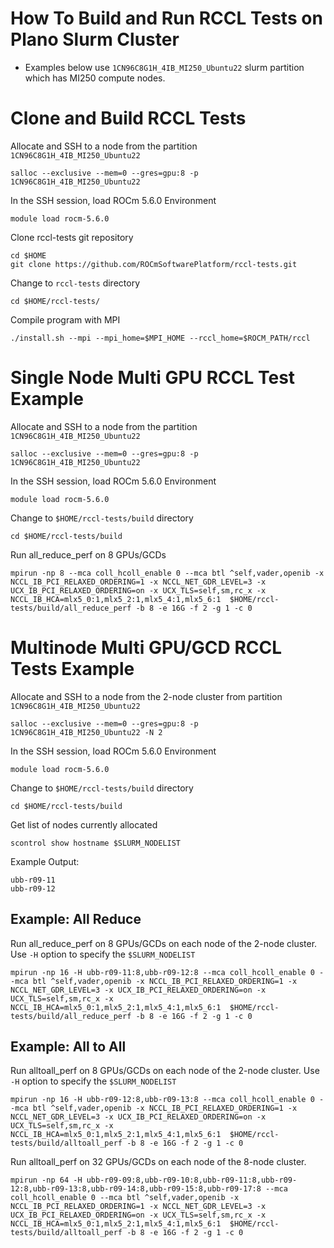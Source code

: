 # How To Build and Run RCCL Tests on Plano Slurm Cluster
- Examples below use `1CN96C8G1H_4IB_MI250_Ubuntu22` slurm partition which has MI250 compute nodes. 
# Clone and Build RCCL Tests
Allocate and SSH to a node from the partition `1CN96C8G1H_4IB_MI250_Ubuntu22`
```
salloc --exclusive --mem=0 --gres=gpu:8 -p 1CN96C8G1H_4IB_MI250_Ubuntu22
```
In the SSH session, load ROCm 5.6.0 Environment
```
module load rocm-5.6.0 
```
Clone rccl-tests git repository 
```
cd $HOME
git clone https://github.com/ROCmSoftwarePlatform/rccl-tests.git
```
Change to `rccl-tests` directory 
```
cd $HOME/rccl-tests/
```
Compile program with MPI 
```
./install.sh --mpi --mpi_home=$MPI_HOME --rccl_home=$ROCM_PATH/rccl
```
# Single Node Multi GPU RCCL Test Example
Allocate and SSH to a node from the partition `1CN96C8G1H_4IB_MI250_Ubuntu22`
```
salloc --exclusive --mem=0 --gres=gpu:8 -p 1CN96C8G1H_4IB_MI250_Ubuntu22
```
In the SSH session, load ROCm 5.6.0 Environment
```
module load rocm-5.6.0 
```
Change to `$HOME/rccl-tests/build` directory 
```
cd $HOME/rccl-tests/build
```
Run all_reduce_perf on 8 GPUs/GCDs
```
mpirun -np 8 --mca coll_hcoll_enable 0 --mca btl ^self,vader,openib -x NCCL_IB_PCI_RELAXED_ORDERING=1 -x NCCL_NET_GDR_LEVEL=3 -x UCX_IB_PCI_RELAXED_ORDERING=on -x UCX_TLS=self,sm,rc_x -x NCCL_IB_HCA=mlx5_0:1,mlx5_2:1,mlx5_4:1,mlx5_6:1  $HOME/rccl-tests/build/all_reduce_perf -b 8 -e 16G -f 2 -g 1 -c 0
```

# Multinode Multi GPU/GCD RCCL Tests Example 
Allocate and SSH to a node from the 2-node cluster from partition `1CN96C8G1H_4IB_MI250_Ubuntu22`
```
salloc --exclusive --mem=0 --gres=gpu:8 -p 1CN96C8G1H_4IB_MI250_Ubuntu22 -N 2
```
In the SSH session, load ROCm 5.6.0 Environment
```
module load rocm-5.6.0 
```
Change to `$HOME/rccl-tests/build` directory 
```
cd $HOME/rccl-tests/build
```
Get list of nodes currently allocated
```
scontrol show hostname $SLURM_NODELIST
```
Example Output: 
```
ubb-r09-11
ubb-r09-12
```
## Example: All Reduce
Run all_reduce_perf on 8 GPUs/GCDs on each node of the 2-node cluster. Use `-H` option to specify the `$SLURM_NODELIST`
```
mpirun -np 16 -H ubb-r09-11:8,ubb-r09-12:8 --mca coll_hcoll_enable 0 --mca btl ^self,vader,openib -x NCCL_IB_PCI_RELAXED_ORDERING=1 -x NCCL_NET_GDR_LEVEL=3 -x UCX_IB_PCI_RELAXED_ORDERING=on -x UCX_TLS=self,sm,rc_x -x NCCL_IB_HCA=mlx5_0:1,mlx5_2:1,mlx5_4:1,mlx5_6:1  $HOME/rccl-tests/build/all_reduce_perf -b 8 -e 16G -f 2 -g 1 -c 0
```
## Example: All to All
Run alltoall_perf on 8 GPUs/GCDs on each node of the 2-node cluster. Use `-H` option to specify the `$SLURM_NODELIST`
```
mpirun -np 16 -H ubb-r09-12:8,ubb-r09-13:8 --mca coll_hcoll_enable 0 --mca btl ^self,vader,openib -x NCCL_IB_PCI_RELAXED_ORDERING=1 -x NCCL_NET_GDR_LEVEL=3 -x UCX_IB_PCI_RELAXED_ORDERING=on -x UCX_TLS=self,sm,rc_x -x NCCL_IB_HCA=mlx5_0:1,mlx5_2:1,mlx5_4:1,mlx5_6:1  $HOME/rccl-tests/build/alltoall_perf -b 8 -e 16G -f 2 -g 1 -c 0
```
Run alltoall_perf on 32 GPUs/GCDs on each node of the 8-node cluster. 
```
mpirun -np 64 -H ubb-r09-09:8,ubb-r09-10:8,ubb-r09-11:8,ubb-r09-12:8,ubb-r09-13:8,ubb-r09-14:8,ubb-r09-15:8,ubb-r09-17:8 --mca coll_hcoll_enable 0 --mca btl ^self,vader,openib -x NCCL_IB_PCI_RELAXED_ORDERING=1 -x NCCL_NET_GDR_LEVEL=3 -x UCX_IB_PCI_RELAXED_ORDERING=on -x UCX_TLS=self,sm,rc_x -x NCCL_IB_HCA=mlx5_0:1,mlx5_2:1,mlx5_4:1,mlx5_6:1  $HOME/rccl-tests/build/alltoall_perf -b 8 -e 16G -f 2 -g 1 -c 0
```
